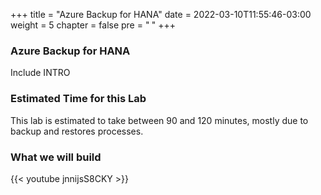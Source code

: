 +++
title = "Azure Backup for HANA"
date = 2022-03-10T11:55:46-03:00
weight = 5
chapter = false
pre = "<b> </b>"
+++

### Azure Backup for HANA 

Include INTRO

### Estimated Time for this Lab

This lab is estimated to take between 90 and 120 minutes, mostly due to backup and restores processes. 

### What we will build

{{< youtube jnnijsS8CKY >}}